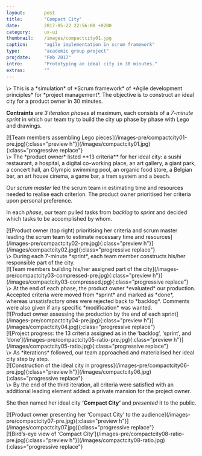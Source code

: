 ```yaml
---
layout:       post
title:        "Compact City"
date:         2017-05-22 22:56:00 +0200
category:     ux-ui
thumbnail:    /images/compactcity01.jpg
caption:      "agile implementation in scrum framework"
type:         "academic group project"
projdate:     "Feb 2017"
intro:        "Prototyping an ideal city in 30 minutes."
extras:       ""
---
```



<div class="entry" markdown="1">
\>  
This is a *simulation* of *Scrum framework* of *Agile development principles* for *project management*. The objective is to construct an ideal city for a product owner in 30 minutes.

**Contraints** are *3 iteration phases* at maximum, each consists of a *7-minute sprint* in which our team try to build the city up phase by phase with Lego and drawings.
</div>

<div class="image entry" markdown="1">
[![Team members assembling Lego pieces](/images-pre/compactcity01-pre.jpg){:class="preview h"}](/images/compactcity01.jpg){:class="progressive replace"}
</div>

<div class="entry" markdown="1">
\>  
The *product owner* listed **13 criteria** for her ideal city: a sushi restaurant, a hospital, a digital co-working place, an art gallery, a giant park, a concert hall, an Olympic swimming pool, an organic food store, a Belgian bar, an art house cinema, a game bar, a tram system and a beach.

Our *scrum master* led the scrum team in estimating time and resources needed to realise each criterion. The product owner prioritised her criteria upon personal preference.

In each *phase*, our team pulled tasks from *backlog* to *sprint* and decided which tasks to be accomplished by whom.
</div>

<div class="image entry" markdown="1">
[![Product owner (top right) prioritising her criteria and scrum master leading the scrum team to estimate necessary time and resources](/images-pre/compactcity02-pre.jpg){:class="preview h"}](/images/compactcity02.jpg){:class="progressive replace"}
</div>

<div class="entry thin" markdown="1">
\>  
During each 7-minute *sprint*, each team member constructs his/her responsible part of the city.
</div>

<div class="image entry thin" markdown="1">
[![Team members building his/her assigned part of the city](/images-pre/compactcity03-compressed-pre.jpg){:class="preview h"}](/images/compactcity03-compressed.jpg){:class="progressive replace"}
</div>

<div class="entry" markdown="1">
\>  
At the end of each phase, the product owner *evaluated* our production. Accepted criteria were moved from *sprint* and marked as *done*, whereas unsatisfactory ones were rejected back to *backlog*. Comments were also given if any specific *modification* was wanted.
</div>

<div class="image entry" markdown="1">
[![Product owner assessing the production by the end of each sprint](/images-pre/compactcity04-pre.jpg){:class="preview h"}](/images/compactcity04.jpg){:class="progressive replace"}
</div>

<div class="image entry" markdown="1">
[![Project progress: the 13 criteria assigned as in the ‘backlog’, ‘sprint’, and ‘done‘](/images-pre/compactcity05-ratio-pre.jpg){:class="preview h"}](/images/compactcity05-ratio.jpg){:class="progressive replace"}
</div>

<div class="entry thin" markdown="1">
\>  
As *iterations* followed, our team approached and materialised her ideal city step by step.
</div>

<div class="image entry thin" markdown="1">
[![Construction of the ideal city in progress](/images-pre/compactcity06-pre.jpg){:class="preview h"}](/images/compactcity06.jpg){:class="progressive replace"}
</div>

<div class="entry" markdown="1">
\>  
By the end of the third iteration, all criteria were satisfied with an additional leading element added: a private mansion for the project owner.

She then named her ideal city **‘Compact City‘** and *presented* it to the public.
</div>

<div class="image entry" markdown="1">
[![Product owner presenting her ‘Compact City’ to the audience](/images-pre/compactcity07-pre.jpg){:class="preview h"}](/images/compactcity07.jpg){:class="progressive replace"}
</div>

<div class="image entry" markdown="1">
[![Bird’s-eye view of ‘Compact City’](/images-pre/compactcity08-ratio-pre.jpg){:class="preview h"}](/images/compactcity08-ratio.jpg){:class="progressive replace"}
</div>